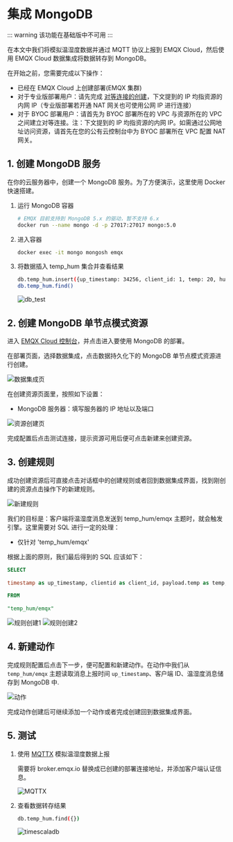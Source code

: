 # 集成 MongoDB

::: warning
该功能在基础版中不可用
:::

在本文中我们将模拟温湿度数据并通过 MQTT 协议上报到 EMQX Cloud，然后使用 EMQX Cloud 数据集成将数据转存到 MongoDB。

在开始之前，您需要完成以下操作：

* 已经在 EMQX Cloud 上创建部署(EMQX 集群)
* 对于专业版部署用户：请先完成 [对等连接的创建](../deployments/vpc_peering.md)，下文提到的 IP 均指资源的内网 IP（专业版部署若开通 NAT 网关也可使用公网 IP 进行连接）
* 对于 BYOC 部署用户：请首先为 BYOC 部署所在的 VPC 与资源所在的 VPC 之间建立对等连接。注：下文提到的 IP 均指资源的内网 IP。如需通过公网地址访问资源，请首先在您的公有云控制台中为 BYOC 部署所在 VPC 配置 NAT 网关。

## 1. 创建 MongoDB 服务

在你的云服务器中，创建一个 MongoDB 服务。为了方便演示，这里使用 Docker 快速搭建。

1. 运行 MongoDB 容器

   ```bash
   # EMQX 目前支持到 MongoDB 5.x 的驱动，暂不支持 6.x
   docker run --name mongo -d -p 27017:27017 mongo:5.0 
   ```

2. 进入容器

   ```bash
   docker exec -it mongo mongosh emqx
   ```

3. 将数据插入 temp_hum 集合并查看结果

   ```bash
   db.temp_hum.insert({up_timestamp: 34256, client_id: 1, temp: 20, hum: 33})
   db.temp_hum.find()
   ```

   ![db_test](./_assets/mongo_db_test.png)

## 2. 创建 MongoDB 单节点模式资源

进入 [EMQX Cloud 控制台](https://cloud.emqx.com/console/)，并点击进入要使用 MongoDB 的部署。

在部署页面，选择数据集成，点击数据持久化下的 MongoDB 单节点模式资源进行创建。

![数据集成页](./_assets/mongo_data_integration.png)

在创建资源页面里，按照如下设置：

* MongoDB 服务器：填写服务器的 IP 地址以及端口

![资源创建页](./_assets/mongo_resource.png)

完成配置后点击测试连接，提示资源可用后便可点击新建来创建资源。

## 3. 创建规则

成功创建资源后可直接点击对话框中的创建规则或者回到数据集成界面，找到刚创建的资源点击操作下的新建规则。

![新建规则](./_assets/mongo_new_rule.png)

我们的目标是：客户端将温湿度消息发送到 temp_hum/emqx 主题时，就会触发引擎。这里需要对 SQL 进行一定的处理：
* 仅针对 'temp_hum/emqx'

根据上面的原则，我们最后得到的 SQL 应该如下：
```sql
SELECT
  
timestamp as up_timestamp, clientid as client_id, payload.temp as temp, payload.hum as hum 
  
FROM
  
"temp_hum/emqx"

```

![规则创建1](./_assets/mongo_rule_1.png)
![规则创建2](./_assets/mongo_rule_2.png)

## 4. 新建动作

完成规则配置后点击下一步，便可配置和新建动作。在动作中我们从 `temp_hum/emqx` 主题读取消息上报时间 `up_timestamp`、客户端 ID、温湿度消息储存到 MongoDB 中.

![动作](./_assets/mongo_action.png)

完成动作创建后可继续添加一个动作或者完成创建回到数据集成界面。

## 5. 测试

1. 使用 [MQTTX](https://mqttx.app/) 模拟温湿度数据上报

   需要将 broker.emqx.io 替换成已创建的部署连接地址，并添加客户端认证信息。

   ![MQTTX](./_assets/mongo_mqttx.png)

2. 查看数据转存结果

   ```bash
   db.temp_hum.find({})
   ```
   ![timescaladb](./_assets/mongo_db_result.png)
